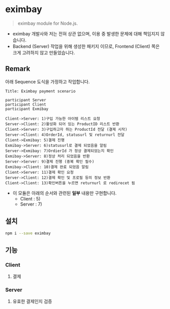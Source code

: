# eximbay
> eximbay module for Node.js.

- eximbay 개발사와 저는 전혀 상관 없으며, 이용 중 발생한 문제에 대해 책임지지 않습니다.
- Backend (Server) 작업을 위해 생성한 패키지 이므로, Frontend (Client) 쪽은 크게 고려하지 않고 만들었습니다.



## Remark

아래 Sequence 도식을 가정하고 작업합니다.

```sequence
Title: Eximbay payment scenario

participant Server
participant Client
participant Exmibay

Client->Server: 1)구입 가능한 아이템 리스트 요청
Server->Client: 2)활성화 되어 있는 ProductID 리스트 반환
Client->Server: 3)구입하고자 하는 ProductId 전달 (결제 시작)
Server->Client: 4)OrderId, statusurl 및 returnurl 전달
Client->Exmibay: 5)결제 진행
Exmibay->Server: 6)statusurl로 결제 되었음을 알림
Server->Exmibay: 7)OrdierId 가 정상 결제되었는지 확인
Exmibay->Server: 8)정상 처리 되었음을 반환
Server->Server: 9)결제 진행 (중복 확인 필수)
Exmibay->Client: 10)결제 완료 되었음 알림
Client->Server: 11)결제 확인 요청
Server->Client: 12)결제 확인 및 프로필 등의 정보 반환
Client->Client: 13)확인버튼을 누르면 returnurl 로 redirecet 됨
```

* 이 모듈은 아래의 순서와 관련된 **일부** 내용만 구현합니다.
  * Client :  5)
  * Server : 7)



## 설치
```bash
npm i --save eximbay
```



## 기능

### Client

1. 결제

### Server

1. 유효한 결제인지 검증
